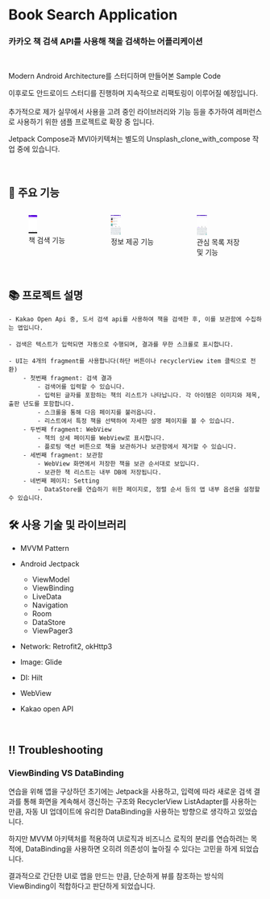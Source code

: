 # Book Search Application

### 카카오 책 검색 API를 사용해 책을 검색하는 어플리케이션
<br/>

Modern Android Architecture를 스터디하며 만들어본 Sample Code

이후로도 안드로이드 스터디를 진행하며 지속적으로 리팩토링이 이루어질 예정입니다.
<br/>
<br/>
추가적으로 제가 실무에서 사용을 고려 중인 라이브러리와 기능 등을 추가하여 레퍼런스로 사용하기 위한 샘플 프로젝트로 확장 중 입니다.


Jetpack Compose과 MVI아키텍쳐는 별도의 Unsplash_clone_with_compose 작업 중에 있습니다.

<br/>

## 🔎 주요 기능 ##

<div style="display: flex; justify-content: space-around; align-items: flex-start;">
  <figure>
    <img src="https://github.com/parade621/BookSearchApp/blob/main/photo/BookSearchApp_Search.gif" width="20%" />
    <figcaption>책 검색 기능</figcaption>
  </figure>
  <figure>
    <img src="https://github.com/parade621/BookSearchApp/blob/main/photo/2023-01-04_151318.gif" width="22%" />
    <figcaption>정보 제공 기능</figcaption>
  </figure>
  <figure>
    <img src="https://github.com/parade621/BookSearchApp/blob/main/photo/2023-01-04_200028.gif" width="22%" />
    <figcaption>관심 목록 저장 및 기능</figcaption>
  </figure>
</div>
<br/>

## 📚 프로젝트 설명 ##
```
- Kakao Open Api 중, 도서 검색 api를 사용하여 책을 검색한 후, 이를 보관함에 수집하는 앱입니다.

- 검색은 텍스트가 입력되면 자동으로 수행되며, 결과를 무한 스크롤로 표시합니다.

- UI는 4개의 fragment를 사용합니다(하단 버튼이나 recyclerView item 클릭으로 전환)
    - 첫번째 fragment: 검색 결과
        - 검색어를 입력할 수 있습니다.
        - 입력된 글자를 포함하는 책의 리스트가 나타납니다. 각 아이템은 이미지와 제목, 출판 년도를 포함합니다.
        - 스크롤을 통해 다음 페이지를 불러옵니다.
        - 리스트에서 특정 책을 선택하여 자세한 설명 페이지를 볼 수 있습니다.
    - 두번째 fragment: WebView
        - 책의 상세 페이지를 WebView로 표시합니다.
        - 플로팅 액션 버튼으로 책을 보관하거나 보관함에서 제거할 수 있습니다.
    - 세번째 fragment: 보관함
        - WebView 화면에서 저장한 책을 보관 순서대로 보입니다.
        - 보관한 책 리스트는 내부 DB에 저장됩니다.
    - 네번째 페이지: Setting
        - DataStore를 연습하기 위한 페이지로, 정렬 순서 등의 앱 내부 옵션을 설정할 수 있습니다.
```

## 🛠️ 사용 기술 및 라이브러리 ##

- MVVM Pattern

- Android Jectpack
    - ViewModel
    - ViewBinding
    - LiveData
    - Navigation
    - Room
    - DataStore
    - ViewPager3
      
- Network: Retrofit2, okHttp3

- Image: Glide

- DI: Hilt

- WebView
  
- Kakao open API
  
<br/>

## ‼️ **Troubleshooting** ##

### ViewBinding VS DataBinding

연습을 위해 앱을 구상하던 초기에는 Jetpack을 사용하고, 입력에 따라 새로운 검색 결과를 통해 화면을 계속해서 갱신하는 구조와 RecyclerView ListAdapter를 사용하는 만큼, 자동 UI 업데이트에 유리한 DataBinding을 사용하는 방향으로 생각하고 있었습니다.

하지만 MVVM 아키텍처를 적용하여 UI로직과 비즈니스 로직의 분리를 연습하려는 목적에, DataBinding을 사용하면 오히려 의존성이 높아질 수 있다는 고민을 하게 되었습니다.

결과적으로 간단한 UI로 앱을 만드는 만큼, 단순하게 뷰를 참조하는 방식의 ViewBinding이 적합하다고 판단하게 되었습니다.
